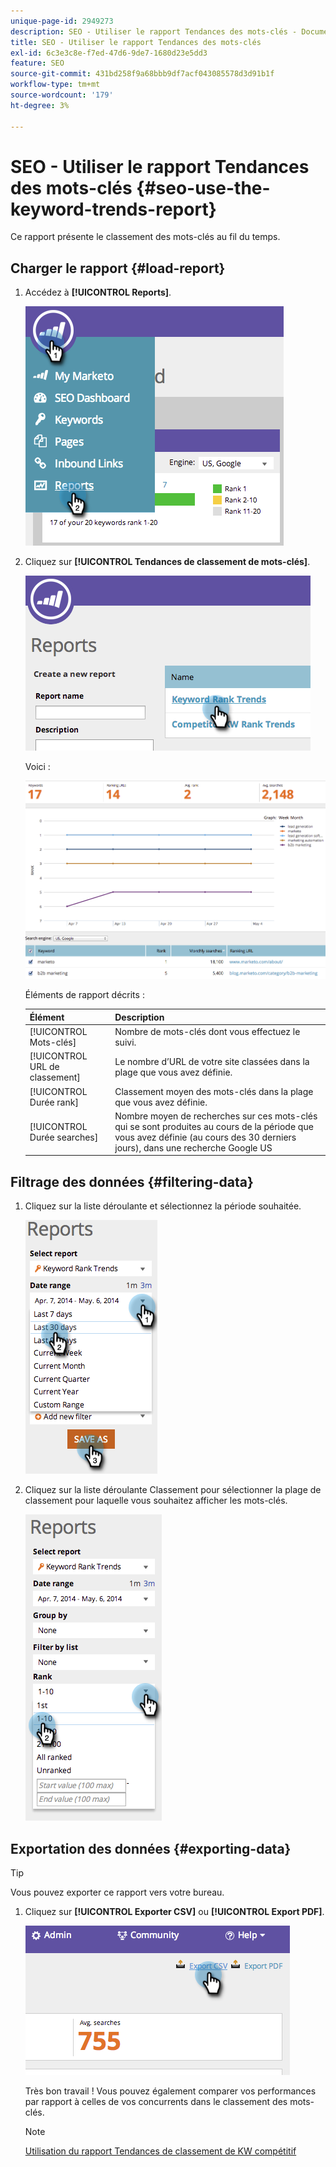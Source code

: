 ```yaml
---
unique-page-id: 2949273
description: SEO - Utiliser le rapport Tendances des mots-clés - Documents Marketo - Documentation du produit
title: SEO - Utiliser le rapport Tendances des mots-clés
exl-id: 6c3e3c8e-f7ed-47d6-9de7-1680d23e5dd3
feature: SEO
source-git-commit: 431bd258f9a68bbb9df7acf043085578d3d91b1f
workflow-type: tm+mt
source-wordcount: '179'
ht-degree: 3%

---
```


# SEO - Utiliser le rapport Tendances des mots-clés {#seo-use-the-keyword-trends-report}

Ce rapport présente le classement des mots-clés au fil du temps.

## Charger le rapport {#load-report}

1. Accédez à **[!UICONTROL Reports]**.

   ![](assets/image2014-9-18-14-3a12-3a18.png)

1. Cliquez sur **[!UICONTROL Tendances de classement de mots-clés]**.

   ![](assets/image2014-9-18-14-3a13-3a14.png)

   Voici :

   ![](assets/image2014-9-18-14-3a13-3a22.png)

   Éléments de rapport décrits :

   | Élément | Description |
   |---|---|
   | [!UICONTROL Mots-clés] | Nombre de mots-clés dont vous effectuez le suivi. |
   | [!UICONTROL URL de classement] | Le nombre d’URL de votre site classées dans la plage que vous avez définie. |
   | [!UICONTROL Durée rank] | Classement moyen des mots-clés dans la plage que vous avez définie. |
   | [!UICONTROL Durée searches] | Nombre moyen de recherches sur ces mots-clés qui se sont produites au cours de la période que vous avez définie (au cours des 30 derniers jours), dans une recherche Google US |

## Filtrage des données {#filtering-data}

1. Cliquez sur la liste déroulante et sélectionnez la période souhaitée.

   ![](assets/image2014-9-18-14-3a13-3a40.png)

1. Cliquez sur la liste déroulante Classement pour sélectionner la plage de classement pour laquelle vous souhaitez afficher les mots-clés.

   ![](assets/image2014-9-18-14-3a13-3a57.png)

## Exportation des données {#exporting-data}

>[!TIP]
>
>Vous pouvez exporter ce rapport vers votre bureau.

1. Cliquez sur **[!UICONTROL Exporter CSV]** ou **[!UICONTROL Export PDF]**.

   ![](assets/image2014-9-18-14-3a14-3a46.png)

   Très bon travail ! Vous pouvez également comparer vos performances par rapport à celles de vos concurrents dans le classement des mots-clés.

   >[!NOTE]
   >
   >[Utilisation du rapport Tendances de classement de KW compétitif](/help/marketo/product-docs/additional-apps/seo/reports/seo-use-the-competitor-kw-trends-report.md)
